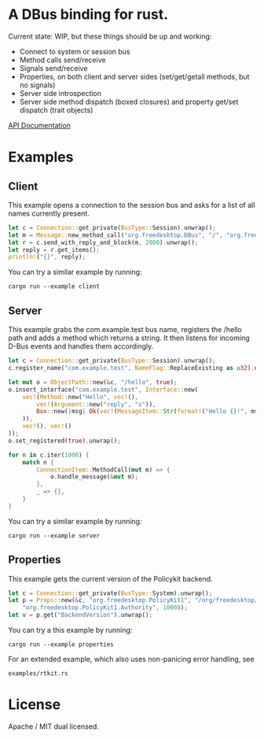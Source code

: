 A DBus binding for rust.
========================

Current state: WIP, but these things should be up and working:
 * Connect to system or session bus
 * Method calls send/receive
 * Signals send/receive
 * Properties, on both client and server sides (set/get/getall methods, but no signals)
 * Server side introspection
 * Server side method dispatch (boxed closures) and property get/set dispatch (trait objects)

[API Documentation](http://diwic.github.io/dbus-rs-docs/dbus/)

Examples
========

Client
------

This example opens a connection to the session bus and asks for a list of all names currently present.

```rust
let c = Connection::get_private(BusType::Session).unwrap();
let m = Message::new_method_call("org.freedesktop.DBus", "/", "org.freedesktop.DBus", "ListNames").unwrap();
let r = c.send_with_reply_and_block(m, 2000).unwrap();
let reply = r.get_items();
println!("{}", reply);
```

You can try a similar example by running:

    cargo run --example client


Server
------

This example grabs the com.example.test bus name, registers the /hello path and adds a method which returns a string.
It then listens for incoming D-Bus events and handles them accordingly.

```rust
let c = Connection::get_private(BusType::Session).unwrap();
c.register_name("com.example.test", NameFlag::ReplaceExisting as u32).unwrap();

let mut o = ObjectPath::new(&c, "/hello", true);
o.insert_interface("com.example.test", Interface::new(
    vec!(Method::new("Hello", vec!(),
        vec!(Argument::new("reply", "s")),
        Box::new(|msg| Ok(vec!(MessageItem::Str(format!("Hello {}!", msg.sender().unwrap())))))
    )),
    vec!(), vec!()
));
o.set_registered(true).unwrap();

for n in c.iter(1000) {
    match n {
        ConnectionItem::MethodCall(mut m) => {
            o.handle_message(&mut m);
        },
        _ => {},
    }
}
```

You can try a similar example by running:

    cargo run --example server


Properties
----------

This example gets the current version of the Policykit backend.

```rust
let c = Connection::get_private(BusType::System).unwrap();
let p = Props::new(&c, "org.freedesktop.PolicyKit1", "/org/freedesktop/PolicyKit1/Authority",
    "org.freedesktop.PolicyKit1.Authority", 10000);
let v = p.get("BackendVersion").unwrap();
```

You can try a this example by running:

    cargo run --example properties

For an extended example, which also uses non-panicing error handling, see

    examples/rtkit.rs


License
=======

Apache / MIT dual licensed.
